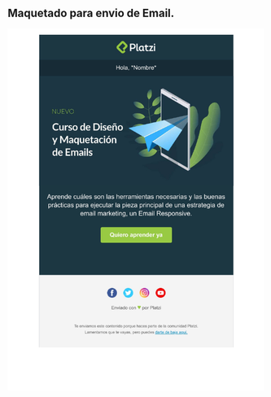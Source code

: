 ## Maquetado para envio de Email.

<p align="center">
  <img src="img/email-platzi.jpg" alt="drawing" width="600"/>
</p>


